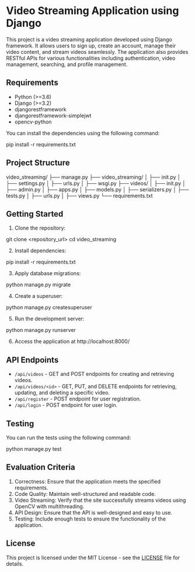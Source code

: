 # Video Streaming Application using Django

This project is a video streaming application developed using Django framework. It allows users to sign up, create an account, manage their video content, and stream videos seamlessly. The application also provides RESTful APIs for various functionalities including authentication, video management, searching, and profile management.

## Requirements

- Python (>=3.6)
- Django (>=3.2)
- djangorestframework
- djangorestframework-simplejwt
- opencv-python

You can install the dependencies using the following command:

pip install -r requirements.txt


## Project Structure

video_streaming/
├── manage.py
├── video_streaming/
│ ├── init.py
│ ├── settings.py
│ ├── urls.py
│ ├── wsgi.py
├── videos/
│ ├── init.py
│ ├── admin.py
│ ├── apps.py
│ ├── models.py
│ ├── serializers.py
│ ├── tests.py
│ ├── urls.py
│ ├── views.py
└── requirements.txt


## Getting Started

1. Clone the repository:

git clone <repository_url>
cd video_streaming


2. Install dependencies:

pip install -r requirements.txt


3. Apply database migrations:

python manage.py migrate


4. Create a superuser:

python manage.py createsuperuser


5. Run the development server:

python manage.py runserver


6. Access the application at http://localhost:8000/

## API Endpoints

- `/api/videos` - GET and POST endpoints for creating and retrieving videos.
- `/api/videos/<id>` - GET, PUT, and DELETE endpoints for retrieving, updating, and deleting a specific video.
- `/api/register` - POST endpoint for user registration.
- `/api/login` - POST endpoint for user login.

## Testing

You can run the tests using the following command:

python manage.py test


## Evaluation Criteria

1. Correctness: Ensure that the application meets the specified requirements.
2. Code Quality: Maintain well-structured and readable code.
3. Video Streaming: Verify that the site successfully streams videos using OpenCV with multithreading.
4. API Design: Ensure that the API is well-designed and easy to use.
5. Testing: Include enough tests to ensure the functionality of the application.

## License

This project is licensed under the MIT License - see the [LICENSE](LICENSE) file for details.
